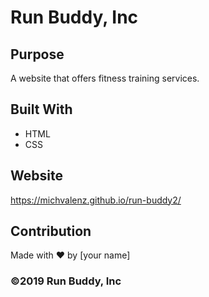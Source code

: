 # Run Buddy, Inc

## Purpose
A website that offers fitness training services. 

## Built With
* HTML
* CSS

## Website
https://michvalenz.github.io/run-buddy2/

## Contribution
Made with ❤️ by [your name]

### ©️2019 Run Buddy, Inc 
